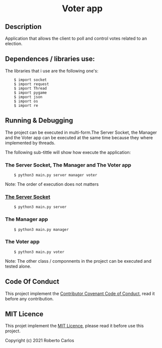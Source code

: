 <h1 align="center">Voter app</h1>
<h2>Description</h2>
Application that allows the client to poll and control votes related to an election. 

<!-- # Main objective -->

## Dependences / libraries use:
The libraries that i use are the following one's:
```shell
    $ import socket
    $ import request
    $ import Thread
    $ import pygame
    $ import json
    $ import os
    $ import re
```
## Running & Debugging
The project can be executed in multi-form.The Server Socket, the Manager and the Voter app can be executed at the same time
because they where implemented by threads.
<p></p>
The following sub-tittle will show how execute the application: 

### The Server Socket,  The Manager and The Voter app
```shell
    $ python3 main.py server manager voter
```
Note: The order of execution does not matters 
### [The Server Socket](https://github.com/RobertoCarlosMedina/voterpy/tree/main/server)
```shell
    $ python3 main.py server
```
### The Manager app
```shell
    $ python3 main.py manager
```
### The Voter app
```shell
    $ python3 main.py voter
```
Note: The other class / componnents in the project can be executed and tested alone.

## Code Of Conduct
This project implement the [Contributor Covenant Code of Conduct](https://github.com/RobertoCarlosMedina/voter-app/blob/main/CODE_OF_CONDUCT.md), read it before any contribution.

## MIT Licence
This projet implement the [MIT Licence](https://github.com/RobertoCarlosMedina/voter-app/blob/main/LICENSE), please read it before use this project.

Copyright (c) 2021 Roberto Carlos
